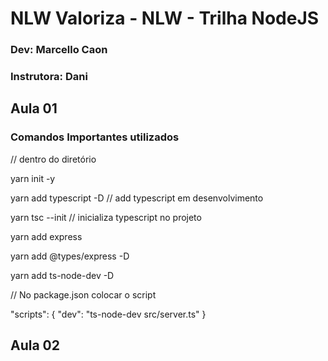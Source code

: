 # NLW Valoriza - NLW - Trilha NodeJS
### Dev: Marcello Caon
### Instrutora: Dani


## Aula 01
### Comandos Importantes utilizados

// dentro do diretório

yarn init -y

yarn add typescript -D // add typescript em desenvolvimento

yarn tsc --init // inicializa typescript no projeto

yarn add express

yarn add @types/express -D

yarn add ts-node-dev -D

// No package.json colocar o script

"scripts": {
"dev": "ts-node-dev src/server.ts"
}

## Aula 02
